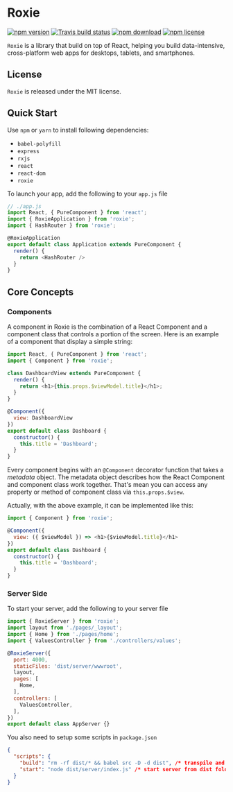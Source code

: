 # Roxie

[![npm version](http://img.shields.io/npm/v/roxie.svg?style=flat-square)](http://npmjs.org/package/roxie)
[![Travis build status](https://travis-ci.org/huytrongnguyen/roxie.svg)](https://travis-ci.org/huytrongnguyen/roxie)
[![npm download](https://img.shields.io/npm/dm/roxie.svg?style=flat-square)](https://npmjs.org/package/roxie)
[![npm license](https://img.shields.io/npm/l/roxie.svg)](https://npmjs.org/package/roxie)

`Roxie` is a library that build on top of React, helping you build data-intensive, cross-platform web apps for desktops, tablets, and smartphones.

## License

`Roxie` is released under the MIT license.

## Quick Start

Use `npm` or `yarn` to install following dependencies:

  * `babel-polyfill`
  * `express`
  * `rxjs`
  * `react`
  * `react-dom`
  * `roxie`

To launch your app, add the following to your `app.js` file

```js
// ./app.js
import React, { PureComponent } from 'react';
import { RoxieApplication } from 'roxie';
import { HashRouter } from 'roxie';

@RoxieApplication
export default class Application extends PureComponent {
  render() {
    return <HashRouter />
  }
}
```

## Core Concepts

### Components

A component in Roxie is the combination of a React Component and a component class that controls a portion of the screen. Here is an example of a component that display a simple string:

```js
import React, { PureComponent } from 'react';
import { Component } from 'roxie';

class DashboardView extends PureComponent {
  render() {
    return <h1>{this.props.$viewModel.title}</h1>;
  }
}

@Component({
  view: DashboardView
})
export default class Dashboard {
  constructor() {
    this.title = 'Dashboard';
  }
}
```

Every component begins with an `@Component` decorator function that takes a *metadata* object. The metadata object describes how the React Component and component class work together. That's mean you can access any property or method of component class via `this.props.$view`.

Actually, with the above example, it can be implemented like this:

```js
import { Component } from 'roxie';

@Component({
  view: ({ $viewModel }) => <h1>{$viewModel.title}</h1>
})
export default class Dashboard {
  constructor() {
    this.title = 'Dashboard';
  }
}
```

### Server Side

To start your server, add the following to your server file

```js
import { RoxieServer } from 'roxie';
import layout from './pages/_layout';
import { Home } from './pages/home';
import { ValuesController } from './controllers/values';

@RoxieServer({
  port: 4000,
  staticFiles: 'dist/server/wwwroot',
  layout,
  pages: [
    Home,
  ],
  controllers: [
    ValuesController,
  ],
})
export default class AppServer {}
```

You also need to setup some scripts in `package.json`

```json
{
  "scripts": {
    "build": "rm -rf dist/* && babel src -D -d dist", /* transpile and copy to dist folder */
    "start": "node dist/server/index.js" /* start server from dist folder */
  }
}
```
